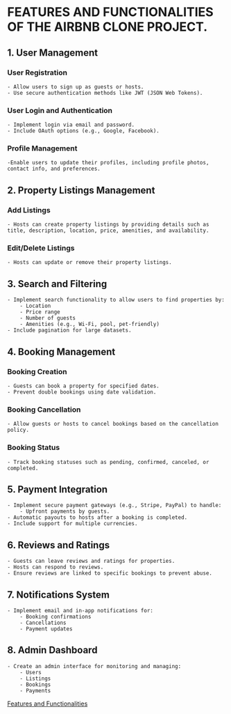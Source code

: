 # FEATURES AND FUNCTIONALITIES OF THE AIRBNB CLONE PROJECT.

## 1. User Management

### User Registration

    - Allow users to sign up as guests or hosts.
    - Use secure authentication methods like JWT (JSON Web Tokens).

### User Login and Authentication

    - Implement login via email and password.
    - Include OAuth options (e.g., Google, Facebook).

### Profile Management

    -Enable users to update their profiles, including profile photos, contact info, and preferences.

## 2. Property Listings Management

### Add Listings

    - Hosts can create property listings by providing details such as title, description, location, price, amenities, and availability.

### Edit/Delete Listings

    - Hosts can update or remove their property listings.

## 3. Search and Filtering

    - Implement search functionality to allow users to find properties by:
        - Location
        - Price range
        - Number of guests
        - Amenities (e.g., Wi-Fi, pool, pet-friendly)
    - Include pagination for large datasets.

## 4. Booking Management

### Booking Creation

    - Guests can book a property for specified dates.
    - Prevent double bookings using date validation.

### Booking Cancellation

    - Allow guests or hosts to cancel bookings based on the cancellation policy.

### Booking Status

    - Track booking statuses such as pending, confirmed, canceled, or completed.

## 5. Payment Integration

    - Implement secure payment gateways (e.g., Stripe, PayPal) to handle:
        - Upfront payments by guests.
    - Automatic payouts to hosts after a booking is completed.
    - Include support for multiple currencies.

## 6. Reviews and Ratings

    - Guests can leave reviews and ratings for properties.
    - Hosts can respond to reviews.
    - Ensure reviews are linked to specific bookings to prevent abuse.

## 7. Notifications System

    - Implement email and in-app notifications for:
        - Booking confirmations
        - Cancellations
        - Payment updates

## 8. Admin Dashboard

    - Create an admin interface for monitoring and managing:
        - Users
        - Listings
        - Bookings
        - Payments

[Features and Functionalities](Features_and_Functionalities.png)

